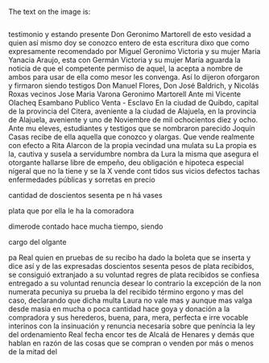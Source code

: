 The text on the image is:

```plaintext
```
testimonio y estando presente Don Geronimo Martorell de esto vesidad a quien así mismo doy se conozco entero de esta escritura dixo que como expresamente recomendado por Miguel Geronimo Victoria y su mujer Maria Yanacia Araujo, esta con
Germán Victoria y su mujer María aguarda la noticia de que el competente permiso de aquel, la acepta a nombre de ambos para usar de ella como mesor les convenga. Así lo dijeron oforgaron y firmaron siendo testigos Don Manuel Flores, Don José
Baldrich, y Nicolás Roxas vecinos
Jose Maria Varona
Geronimo Martorell
Ante mi Vicente Olacheq
Esambano Publico
Venta - Esclavo
En la ciudad de Quibdo, capital de la provincia del Citera, aveniente
a la ciudad de Alajuela, en la provincia de Alajuela, aveniente
y uno de Noviembre de mil ochocientos diez y ocho. Ante mu eleves, estudiantes y testigos que se nombraron parecido Joquín Casas recibe de ella aquella que conozco y olargas. Que vende realmente con efecto a Rita Alarcon de la propia vecindad una mulata su
La propia es la, cautiva y susela a servidumbre nombra da Lura la misma que asegura el otorgante hallarse libre de empeño, deu obligación e hipoteca especial nígeral que no la tiene y se la
X
vende
cont
tidos
sus
vicios
defectos
tachas
enfermedades
públicas
y
sorretas
en
precio

cantidad
de
doscientos
sesenta
pe
n
há
vases

plata
que
por
ella
le
ha
la
comoradora

dimerode
contado
hace
mucha
tiempo,
siendo

cargo
del
olgante

pa
Real quien en pruebas de su recibo ha dado la boleta que se inserta y dice así y de las expresadas doscientos sesenta pesos de plata recibidos, se consiguió extranjado a su voluntad regres
de plata recibidos se confiesa entregado a su voluntad renuncia desear lo contrario la excepción de la non numerata pecuniya su prueba la del recibido término ergono y mas del caso, declarando que dicha multa Laura no vale mas y aunque mas valga desde
masia en mucha o poca cantidad hace goya y donación a la compradora y sus herederos, buena, para, mera, perfecta e irre vocable interinos con la insinuación y renuncia necesaria sobre que peníncia la ley del ordenamiento Real fecha encor
tes de Alcalá de Henares y demás que hablan en razón de las cosas que se compran o venden por más o menos de la mitad del
